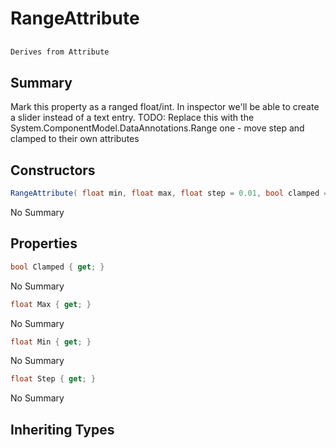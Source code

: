 # RangeAttribute

## 
```c#
Derives from Attribute
```

## Summary

Mark this property as a ranged float/int. In inspector we'll be able to create a slider
instead of a text entry.
TODO: Replace this with the System.ComponentModel.DataAnnotations.Range one - move step and clamped to their own attributes
## Constructors

```c#
RangeAttribute( float min, float max, float step = 0.01, bool clamped = true) 
```
No Summary
## Properties

```c#
bool Clamped { get; } 
```
No Summary
```c#
float Max { get; } 
```
No Summary
```c#
float Min { get; } 
```
No Summary
```c#
float Step { get; } 
```
No Summary
## Inheriting Types

